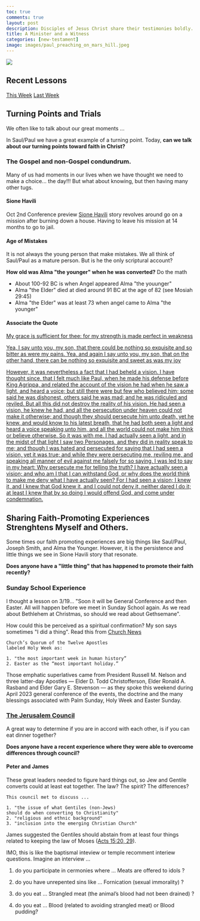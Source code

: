 ```yaml
---
toc: true
comments: true
layout: post
description: Disciples of Jesus Christ share their testimonies boldly.
title: A Minister and a Witness
categories: [new-testament]
image: images/paul_preaching_on_mars_hill.jpeg
---
```


![]({{site.baseurl}}/images/paul_preaching_on_mars_hill.jpeg)

## Recent Lessons
[This Week](https://site.churchofjesuschrist.org/study/manual/come-follow-me-for-individuals-and-families-new-testament-2023/32?lang=eng)
[Last Week](https://site.churchofjesuschrist.org/study/manual/come-follow-me-for-individuals-and-families-new-testament-2023/31?lang=eng)

## Turning Points and Trials
We often like to talk about our great moments ... 

In Saul/Paul we have a great example of a turning point.  Today, <b>can we talk about our turning points toward faith in Christ?</b>

### The Gospel and non-Gospel condundrum. 
Many of us had moments in our lives when we have thought we need to make a choice... the day!!!  But what about knowing, but then having many other tugs.

#### Sione Havili
Oct 2nd Conference preview [Sione Havili](https://ksltv.com/473425/preview-conference-doc-redeemed-the-sione-havili-story/) story revolves around go on a mission after burning down a house.  Having to leave his mission at 14 months to go to jail.

#### Age of Mistakes
It is not always the young person that make mistakes.  We all think of Saul/Paul as a mature person.  But is he the only scriptural account?

<b>How old was Alma "the younger" when he was converted?</b> Do the math
- About 100-92 BC is when Angel appeared Alma "the youunger"
- Alma "the Elder" died at died around 91 BC at the age of 82 (see Mosiah 29:45)
- Alma "the Elder" was at least 73 when  angel came to Alma "the younger"

#### Associate the Quote
[My grace is sufficient for thee: for my strength is made perfect in weakness](https://www.churchofjesuschrist.org/study/scriptures/nt/2-cor/12?lang=eng&id=p9#p9)

[Yea, I say unto you, my son, that there could be nothing so exquisite and so bitter as were my pains. Yea, and again I say unto you, my son, that on the other hand, there can be nothing so exquisite and sweet as was my joy](https://www.churchofjesuschrist.org/study/scriptures/bofm/alma/36?lang=eng&id=p21#p21)

[However, it was nevertheless a fact that I had beheld a vision. I have thought since, that I felt much like Paul, when he made his defense before King Agrippa, and related the account of the vision he had when he saw a light, and heard a voice; but still there were but few who believed him; some said he was dishonest, others said he was mad; and he was ridiculed and reviled. But all this did not destroy the reality of his vision. He had seen a vision, he knew he had, and all the persecution under heaven could not make it otherwise; and though they should persecute him unto death, yet he knew, and would know to his latest breath, that he had both seen a light and heard a voice speaking unto him, and all the world could not make him think or believe otherwise. So it was with me. I had actually seen a light, and in the midst of that light I saw two Personages, and they did in reality speak to me; and though I was hated and persecuted for saying that I had seen a vision, yet it was true; and while they were persecuting me, reviling me, and speaking all manner of evil against me falsely for so saying, I was led to say in my heart: Why persecute me for telling the truth? I have actually seen a vision; and who am I that I can withstand God, or why does the world think to make me deny what I have actually seen? For I had seen a vision; I knew it, and I knew that God knew it, and I could not deny it, neither dared I do it; at least I knew that by so doing I would offend God, and come under condemnation.](https://www.churchofjesuschrist.org/study/scriptures/pgp/js-h/1?lang=eng&id=p24-p25#p24)


## Sharing Faith-Promoting Experiences Strenghtens Myself and Others.
Some times our faith promoting experiences are big things like Saul/Paul, Joseph Smith, and Alma the Younger.  However, it is the persistence and little things we see in Sione Havili story that resonate.

<b>Does anyone have a "little thing" that has happened to promote their faith recently?</b>

### Sunday School Experience
I thought a lesson on 3/19... "Soon it will be General Conference and then Easter.  All will happen before we meet in Sunday School again.  As we read about Bethlehem at Christmas, so should we read about Gethsemane".

How could this be perceived as a spiritual confirmation?  My son says sometimes "I did a thing". Read this from [Church News](https://www.thechurchnews.com/leaders/2023/4/3/23667432/april-2023-general-conference-prophetic-emphasis-invitations-easter-holy-week)

```
Church’s Quorum of the Twelve Apostles 
labeled Holy Week as: 

1. "the most important week in human history” 
2. Easter as the “most important holiday.”
```

Those emphatic superlatives came from President Russell M. Nelson and three latter-day Apostles — Elder D. Todd Christofferson, Elder Ronald A. Rasband and Elder Gary E. Stevenson — as they spoke this weekend during April 2023 general conference of the events, the doctrine and the many blessings associated with Palm Sunday, Holy Week and Easter Sunday.

### [The Jerusalem Council](https://www.churchofjesuschrist.org/study/liahona/2023/07/digital-only/the-jerusalem-council?lang=eng)
A great way to determine if you are in accord with each other, is if you can eat dinner together?

<b>Does anyone have a recent experience where they were able to overcome differences through council?</b>

#### Peter and James
These great leaders needed to figure hard things out, so Jew and Gentile converts could at least eat together.  The law?  The spirit?  The differences?

```
This council met to discuss ...

1. "the issue of what Gentiles (non-Jews) 
should do when converting to Christianity" 
2. "religious and ethnic background"
3. "inclusion into the emerging Christian Church"
``````

James suggested the Gentiles should abstain from at least four things related to keeping the law of Moses ([Acts 15:20, 29](https://site.churchofjesuschrist.org/study/scriptures/nt/acts/15?lang=eng&id=20,29#p20)).   

IMO, this is like the baptismal inteview or temple recomment interiew questions. Imagine an interview ...

1. do you participate in cermonies where ... Meats are offered to idols ?

2. do you have unrepented sins like ... Fornication (sexual immorality) ?

3. do you eat ... Strangled meat (the animal’s blood had not been drained) ?

4. do you eat ... Blood (related to avoiding strangled meat) or Blood pudding?






